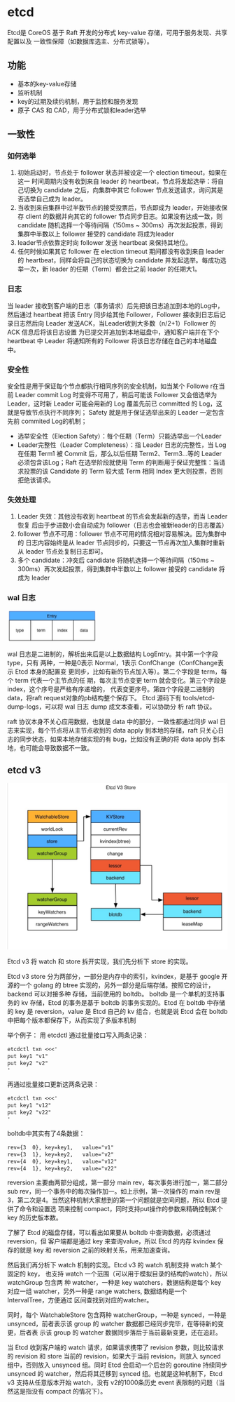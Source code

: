 # etcd

Etcd是 CoreOS 基于 Raft 开发的分布式 key-value 存储，可用于服务发现、共享配置以及 一致性保障（如数据库选主、分布式锁等）。

## 功能

+ 基本的key-value存储 
+ 监听机制 
+ key的过期及续约机制，用于监控和服务发现 
+ 原子 CAS 和 CAD，用于分布式锁和leader选举

## 一致性

### 如何选举

1. 初始启动时，节点处于 follower 状态并被设定一个 election timeout，如果在这一 时间周期内没有收到来自 leader 的 heartbeat，节点将发起选举：将自己切换为 candidate  之后，向集群中其它 follower 节点发送请求，询问其是否选举自己成为 leader。 
2. 当收到来自集群中过半数节点的接受投票后，节点即成为 leader，开始接收保存 client    的数据并向其它的 follower 节点同步日志。如果没有达成一致，则 candidate 随机选择一个等待间隔（150ms ~ 300ms）再次发起投票，得到集群中半数以上 follower 接受的 candidate 将成为leader 
3. leader节点依靠定时向 follower 发送 heartbeat 来保持其地位。 
4. 任何时候如果其它 follower 在 election timeout 期间都没有收到来自 leader 的 heartbeat，同样会将自己的状态切换为 candidate 并发起选举。每成功选举一次，新 leader  的任期（Term）都会比之前 leader 的任期大1。

### 日志

当 leader 接收到客户端的日志（事务请求）后先把该日志追加到本地的Log中，然后通过 heartbeat 把该 Entry 同步给其他 Follower，Follower 接收到日志后记录日志然后向 Leader 发送ACK，当Leader收到大多数（n/2+1）Follower 的 ACK 信息后将该日志设置 为已提交并追加到本地磁盘中，通知客户端并在下个 heartbeat 中 Leader 将通知所有的 Follower 将该日志存储在自己的本地磁盘中。

### 安全性

安全性是用于保证每个节点都执行相同序列的安全机制，如当某个 Followe r在当前 Leader commit Log 时变得不可用了，稍后可能该 Follower 又会倍选举为Leader，这时新 Leader 可能会用新的 Log 覆盖先前已 committed 的 Log，这就是导致节点执行不同序列； Safety 就是用于保证选举出来的 Leader 一定包含先前 commited Log的机制；

+ 选举安全性（Election Safety）：每个任期（Term）只能选举出一个Leader 
+ Leader完整性（Leader Completeness）：指 Leader 日志的完整性，当 Log 在任期 Term1 被 Commit 后，那么以后任期 Term2、Term3…等的 Leader 必须包含该Log；Raft 在选举阶段就使用 Term 的判断用于保证完整性：当请求投票的该 Candidate 的 Term 较大或 Term 相同 Index 更大则投票，否则拒绝该请求。

### 失效处理

1. Leader 失效：其他没有收到 heartbeat 的节点会发起新的选举，而当 Leader 恢复 后由于步进数小会自动成为 follower（日志也会被新leader的日志覆盖） 
2. follower 节点不可用：follower 节点不可用的情况相对容易解决。因为集群中的 日志内容始终是从 leader 节点同步的，只要这一节点再次加入集群时重新从 leader 节点处复制日志即可。 
3.  多个 candidate：冲突后 candidate 将随机选择一个等待间隔（150ms ~ 300ms）再次发起投票，得到集群中半数以上 follower 接受的 candidate 将成为 leader

### wal 日志

![etcd](../../image/etcd.jpg)

wal 日志是二进制的，解析出来后是以上数据结构 LogEntry。其中第一个字段 type，只有 两种，一种是0表示 Normal，1表示 ConfChange（ConfChange表示 Etcd 本身的配置变 更同步，比如有新的节点加入等）。第二个字段是 term，每个 term 代表一个主节点的任 期，每次主节点变更 term 就会变化。第三个字段是 index，这个序号是严格有序递增的， 代表变更序号。第四个字段是二进制的 data，将raft request对象的pb结构整个保存下。 Etcd 源码下有 tools/etcd-dump-logs，可以将 wal 日志 dump 成文本查看，可以协助分 析 raft 协议。

raft 协议本身不关心应用数据，也就是 data 中的部分，一致性都通过同步 wal 日志来实现，每个节点将从主节点收到的 data apply 到本地的存储，raft 只关心日志的同步状态，如果本地存储实现的有 bug，比如没有正确的将 data apply 到本地，也可能会导致数据不一致。

## etcd v3 

![etcdv3](../../image/etcd-v3.jpg)

Etcd v3 将 watch 和 store 拆开实现，我们先分析下 store 的实现。

Etcd v3 store 分为两部分，一部分是内存中的索引，kvindex，是基于 google 开源的一个 golang 的 btree 实现的，另外一部分是后端存储。按照它的设计，backend 可以对接多种 存储，当前使用的 boltdb。 boltdb 是一个单机的支持事务的 kv 存储，Etcd 的事务是基于 boltdb 的事务实现的。Etcd 在 boltdb 中存储的 key 是 reversion，value 是 Etcd 自己的 kv 组合，也就是说 Etcd 会在 boltdb 中把每个版本都保存下，从而实现了多版本机制

举个例子： 用 etcdctl 通过批量接口写入两条记录：

```
etcdctl txn <<<'
put key1 "v1"
put key2 "v2"
'
```

再通过批量接口更新这两条记录：

```
etcdctl txn <<<'
put key1 "v12"
put key2 "v22"   
'
```

boltdb中其实有了4条数据：

```
rev={3  0}, key=key1,   value="v1"  
rev={3  1}, key=key2,   value="v2"  
rev={4  0}, key=key1,   value="v12" 
rev={4  1}, key=key2,   value="v22"
```

reversion 主要由两部分组成，第一部分 main rev，每次事务进行加一，第二部分 sub rev，同一个事务中的每次操作加一。如上示例，第一次操作的 main rev是3，第二次是4。当然这种机制大家想到的第一个问题就是空间问题，所以 Etcd 提供了命令和设置选 项来控制 compact，同时支持put操作的参数来精确控制某个 key 的历史版本数。

了解了 Etcd 的磁盘存储，可以看出如果要从 boltdb 中查询数据，必须通过 reversion，但 客户端都是通过 key 来查询value，所以 Etcd 的内存 kvindex 保存的就是 key 和 reversion 之前的映射关系，用来加速查询。

然后我们再分析下 watch 机制的实现。Etcd v3 的 watch 机制支持 watch 某个固定的 key， 也支持 watch 一个范围（可以用于模拟目录的结构的watch），所以 watchGroup 包含两 种 watcher，一种是 key watchers，数据结构是每个 key 对应一组 watcher，另外一种是 range watchers, 数据结构是一个 IntervalTree，方便通过 区间查找到对应的watcher。

同时，每个 WatchableStore 包含两种 watcherGroup，一种是 synced，一种是 unsynced，前者表示该 group 的 watcher 数据都已经同步完毕，在等待新的变更，后者表 示该 group 的 watcher 数据同步落后于当前最新变更，还在追赶。

当 Etcd 收到客户端的 watch 请求，如果请求携带了 revision 参数，则比较请求的 revision 和 store 当前的 revision，如果大于当前 revision，则放入 synced 组中，否则放入 unsynced 组。同时 Etcd 会启动一个后台的 goroutine 持续同步 unsynced 的 watcher，然后将其迁移到 synced 组。也就是这种机制下，Etcd v3 支持从任意版本开始 watch，没有 v2的1000条历史 event 表限制的问题（当然这是指没有 compact 的情况下）。
